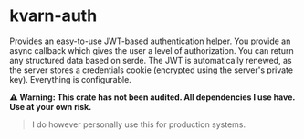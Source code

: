 # kvarn-auth

Provides an easy-to-use JWT-based authentication helper. You provide an async callback which gives the user a level of authorization.
You can return any structured data based on serde.
The JWT is automatically renewed, as the server stores a credentials cookie (encrypted using the server's private key).
Everything is configurable.

**⚠️ Warning: This crate has not been audited. All dependencies I use have. Use at your own risk.**

> I do however personally use this for production systems.
